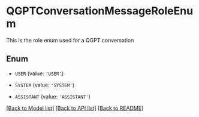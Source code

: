 # QGPTConversationMessageRoleEnum

This is the role enum used for a QGPT conversation

## Enum

* `USER` (value: `'USER'`)

* `SYSTEM` (value: `'SYSTEM'`)

* `ASSISTANT` (value: `'ASSISTANT'`)

[[Back to Model list]](../README.md#documentation-for-models) [[Back to API list]](../README.md#documentation-for-api-endpoints) [[Back to README]](../README.md)


